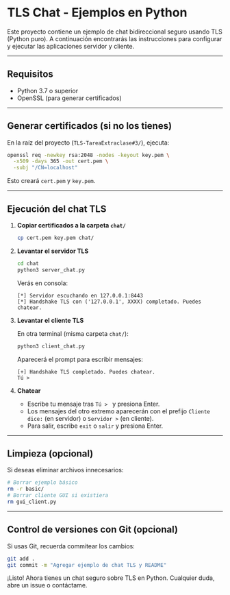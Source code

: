 # TLS Chat - Ejemplos en Python

Este proyecto contiene un ejemplo de chat bidireccional seguro usando TLS (Python puro). A continuación encontrarás las instrucciones para configurar y ejecutar las aplicaciones servidor y cliente.

---


## Requisitos

* Python 3.7 o superior
* OpenSSL (para generar certificados)

---

## Generar certificados (si no los tienes)

En la raíz del proyecto (`TLS-TareaExtraclase#3/`), ejecuta:

```bash
openssl req -newkey rsa:2048 -nodes -keyout key.pem \
  -x509 -days 365 -out cert.pem \
  -subj "/CN=localhost"
```

Esto creará `cert.pem` y `key.pem`.

---

## Ejecución del chat TLS

1. **Copiar certificados a la carpeta `chat/`**

   ```bash
   cp cert.pem key.pem chat/
   ```

2. **Levantar el servidor TLS**

   ```bash
   cd chat
   python3 server_chat.py
   ```

   Verás en consola:

   ```
   [*] Servidor escuchando en 127.0.0.1:8443
   [*] Handshake TLS con ('127.0.0.1', XXXX) completado. Puedes chatear.
   ```

3. **Levantar el cliente TLS**

   En otra terminal (misma carpeta `chat/`):

   ```bash
   python3 client_chat.py
   ```

   Aparecerá el prompt para escribir mensajes:

   ```
   [+] Handshake TLS completado. Puedes chatear.
   Tú >
   ```

4. **Chatear**

   * Escribe tu mensaje tras `Tú > ` y presiona Enter.
   * Los mensajes del otro extremo aparecerán con el prefijo `Cliente dice:` (en servidor) o `Servidor >` (en cliente).
   * Para salir, escribe `exit` o `salir` y presiona Enter.

---

## Limpieza (opcional)

Si deseas eliminar archivos innecesarios:

```bash
# Borrar ejemplo básico
rm -r basic/
# Borrar cliente GUI si existiera
rm gui_client.py
```

---

## Control de versiones con Git (opcional)

Si usas Git, recuerda commitear los cambios:

```bash
git add .
git commit -m "Agregar ejemplo de chat TLS y README"
```

¡Listo! Ahora tienes un chat seguro sobre TLS en Python. Cualquier duda, abre un issue o contáctame.
